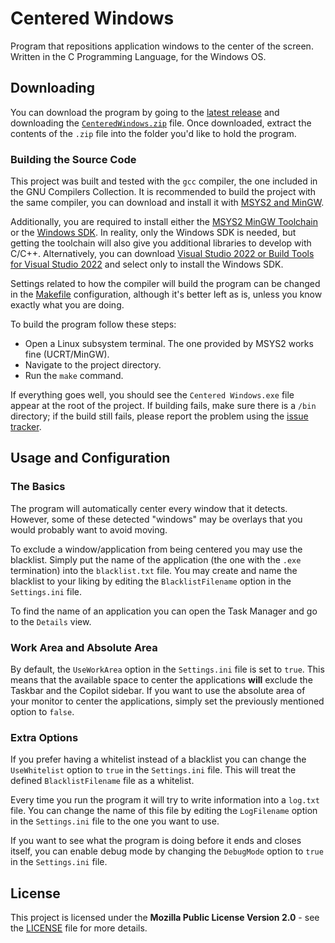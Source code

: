 # Centered Windows

Program that repositions application windows to the center of the screen.
Written in the C Programming Language, for the Windows OS.

## Downloading

You can download the program by going to the [latest release](https://github.com/creatormind-dev/centered-windows/releases/latest) and downloading the [`CenteredWindows.zip`](https://github.com/creatormind-dev/centered-windows/releases/latest/CenteredWindows.zip) file. Once downloaded, extract the contents of the `.zip` file into the folder you'd like to hold the program.

### Building the Source Code

This project was built and tested with the `gcc` compiler, the one included in the GNU Compilers Collection. It is recommended to build the project with the same compiler, you can download and install it with [MSYS2 and MinGW](https://www.msys2.org/).

Additionally, you are required to install either the [MSYS2 MinGW Toolchain](https://www.msys2.org/wiki/MSYS2-introduction/#subsystems) or the [Windows SDK](https://developer.microsoft.com/en-us/windows/downloads/windows-sdk/). In reality, only the Windows SDK is needed, but getting the toolchain will also give you additional libraries to develop with C/C++. Alternatively, you can download [Visual Studio 2022 or Build Tools for Visual Studio 2022](https://visualstudio.microsoft.com/downloads/) and select only to install the Windows SDK.

Settings related to how the compiler will build the program can be changed in the [Makefile](Makefile) configuration, although it's better left as is, unless you know exactly what you are doing.

To build the program follow these steps:
- Open a Linux subsystem terminal. The one provided by MSYS2 works fine (UCRT/MinGW).
- Navigate to the project directory.
- Run the `make` command.

If everything goes well, you should see the `Centered Windows.exe` file appear at the root of the project. If building fails, make sure there is a `/bin` directory; if the build still fails, please report the problem using the [issue tracker](https://github.com/creatormind-dev/centered-windows/issues).

## Usage and Configuration

### The Basics

The program will automatically center every window that it detects. However, some of these detected "windows" may be overlays that you would probably want to avoid moving.

To exclude a window/application from being centered you may use the blacklist. Simply put the name of the application (the one with the `.exe` termination) into the `blacklist.txt` file.
You may create and name the blacklist to your liking by editing the `BlacklistFilename` option in the `Settings.ini` file.

To find the name of an application you can open the Task Manager and go to the `Details` view.

### Work Area and Absolute Area

By default, the `UseWorkArea` option in the `Settings.ini` file is set to `true`. This means that the available space to center the applications **will** exclude the Taskbar and the Copilot sidebar.
If you want to use the absolute area of your monitor to center the applications, simply set the previously mentioned option to `false`.

### Extra Options

If you prefer having a whitelist instead of a blacklist you can change the `UseWhitelist` option to `true` in the `Settings.ini` file. This will treat the defined `BlacklistFilename` file as a whitelist.

Every time you run the program it will try to write information into a `log.txt` file. You can change the name of this file by editing the `LogFilename` option in the `Settings.ini` file to the one you want to use.

If you want to see what the program is doing before it ends and closes itself, you can enable debug mode by changing the `DebugMode` option to `true` in the `Settings.ini` file.

## License

This project is licensed under the **Mozilla Public License Version 2.0** - see the [LICENSE](LICENSE) file for more details.
